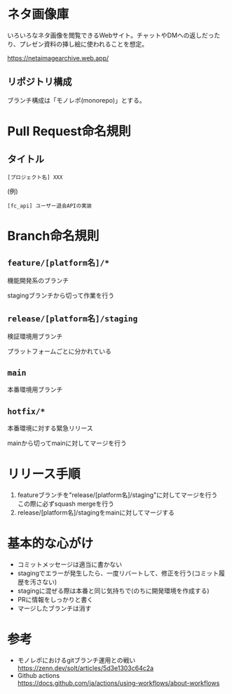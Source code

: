 # ネタ画像庫

いろいろなネタ画像を閲覧できるWebサイト。チャットやDMへの返しだったり、プレゼン資料の挿し絵に使われることを想定。

https://netaimagearchive.web.app/

## リポジトリ構成

ブランチ構成は「モノレポ(monorepo)」とする。

# Pull Request命名規則

## タイトル

`[プロジェクト名] XXX`

(例)

`[fc_api] ユーザー退会APIの実装` 

# Branch命名規則

## `feature/[platform名]/*`

機能開発系のブランチ

stagingブランチから切って作業を行う

## `release/[platform名]/staging`

検証環境用ブランチ

プラットフォームごとに分かれている

## `main`

本番環境用ブランチ

## `hotfix/*`

本番環境に対する緊急リリース

mainから切ってmainに対してマージを行う

# リリース手順

1. featureブランチを"release/[platform名]/staging"に対してマージを行う  
この際に必ずsquash mergeを行う
2. release/[platform名]/stagingをmainに対してマージする

# 基本的な心がけ

- コミットメッセージは適当に書かない
- stagingでエラーが発生したら、一度リバートして、修正を行う(コミット履歴を汚さない)
- stagingに混ぜる際は本番と同じ気持ちで(のちに開発環境を作成する)
- PRに情報をしっかりと書く
- マージしたブランチは消す

# 参考

* モノレポにおけるgitブランチ運用との戦い  
https://zenn.dev/solt/articles/5d3e1303c64c2a
* Github actions  
https://docs.github.com/ja/actions/using-workflows/about-workflows
